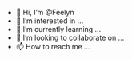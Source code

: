 - 👋 Hi, I’m @Feelyn
- 👀 I’m interested in ...
- 🌱 I’m currently learning ...
- 💞️ I’m looking to collaborate on ...
- 📫 How to reach me ...

<!---
Feelyn/Feelyn is a ✨ special ✨ repository because its `README.md` (this file) appears on your GitHub profile.
You can click the Preview link to take a look at your changes.
--->

